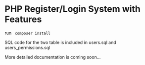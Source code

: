 # PHP Register/Login System with Features
run <code> composer install </code>
<p> SQL code for the two table is included in users.sql and users_permissions.sql </p>
<p> More detailed documentation is coming soon... </p>
